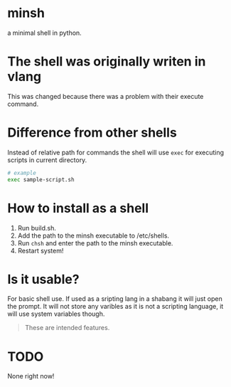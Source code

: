 # minsh
a minimal shell in python.

# The shell was originally writen in vlang
This was changed because there was a problem with their execute command.

# Difference from other shells
Instead of relative path for commands the shell will use `exec` for executing scripts in current directory.
```bash
# example
exec sample-script.sh
```
# How to install as a shell
1. Run build.sh.
2. Add the path to the minsh executable to /etc/shells.
3. Run `chsh` and enter the path to the minsh executable.
4. Restart system!

# Is it usable?
For basic shell use. If used as a sripting lang in a shabang it will just open the prompt. It will not store any varibles as it is not a scripting language, it will use system variables though.
> These are intended features.

# TODO
None right now!
